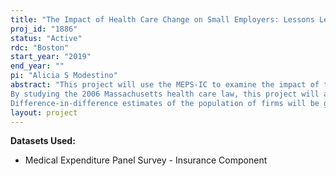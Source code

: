 ```yaml
---
title: "The Impact of Health Care Change on Small Employers: Lessons Learned from Massachusetts"
proj_id: "1886"
status: "Active"
rdc: "Boston"
start_year: "2019"
end_year: ""
pi: "Alicia S Modestino"
abstract: "This project will use the MEPS-IC to examine the impact of the 2006 Massachusetts health care law on employers, particularly small employers. The project will explore to what degree the new law increased employer sponsored coverage over what would have occurred in the absence of change, and the change in employer sponsored coverage due to a greater percentage of firms offering coverage, a greater share of employees signing up for coverage, or some combination of the two. The degree to which increases in premiums after change arise from provisions in the law versus the general trend in health care inflation observed across the nation will be performed, and if small employers experienced differences from larger employers. Analysis will uncover if small employers pass on the increase in premiums to their employees or the public sector, if firms increase employee contributions, if employees pay more in terms of cost-sharing (e.g. deductibles, copayments), and if a greater share of employees sign up for public health insurance coverage. 
By studying the 2006 Massachusetts health care law, this project will ascertain whether the MEPS-IC sampling frame is sufficient to evaluate whether the differential impacts of health care changes across states and firms of varying sizes are statistically significant. This question is important to MEPS-IC program planning because many of the recent changes in health insurance options are determined at the state level, information the MEPS-IC is designed to capture. This research will assess whether the MEPS-IC sampling frame is sufficiently robust for conducting analyses at a more granular state/firm size category than what is currently available in the summary tables. The researchers will accomplish this by analyzing changes in coverage and costs at the state level for firms of varying sizes, and benchmarking their results against a state-level survey of Massachusetts employers conducted in 2007 and 2008 by the Robert Wood Johnson Foundation/National Opinion Research Center (RWJF/NORC). 
Difference-in-difference estimates of the population of firms will be generated of the impact of the 2006 Massachusetts health care law, comparing trends before and after changes in coverage, employer premiums, employee contributions and cost-sharing for employers of various sizes for Massachusetts versus the United States and New England states."
layout: project
---
```


**Datasets Used:**

  - Medical Expenditure Panel Survey - Insurance Component 

